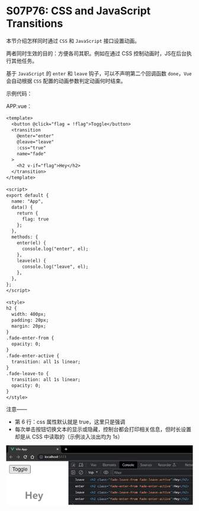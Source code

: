 # S07P76: CSS and JavaScript Transitions



本节介绍怎样同时通过 `CSS` 和 `JavaScript` 接口设置动画。

两者同时生效的目的：方便各司其职。例如在通过 CSS 控制动画时，JS在后台执行其他任务。

基于 `JavaScript` 的 `enter` 和 `leave` 钩子，可以不声明第二个回调函数 `done`，`Vue` 会自动根据 `CSS` 配置的动画参数判定动画何时结束。

示例代码：

APP.vue：

```vue
<template>
  <button @click="flag = !flag">Toggle</button>
  <transition
    @enter="enter"
    @leave="leave"
    :css="true"
    name="fade"
  >
    <h2 v-if="flag">Hey</h2>
  </transition>
</template>

<script>
export default {
  name: "App",
  data() {
    return {
      flag: true
    };
  },
  methods: {
    enter(el) {
      console.log("enter", el);
    },
    leave(el) {
      console.log("leave", el);
    },
  },
};
</script>

<style>
h2 {
  width: 400px;
  padding: 20px;
  margin: 20px;
}
.fade-enter-from {
  opacity: 0;
}
.fade-enter-active {
  transition: all 1s linear;
}
.fade-leave-to {
  transition: all 1s linear;
  opacity: 0;
}
</style>
```

注意——

- 第 6 行：css 属性默认就是 true，这里只是强调
- 每次单击按钮切换文本的显示或隐藏，控制台都会打印相关信息，但时长设置却是从 CSS 中读取的（示例淡入淡出均为 1s）

![use JS & CSS transition](../assets/76-1.png)
